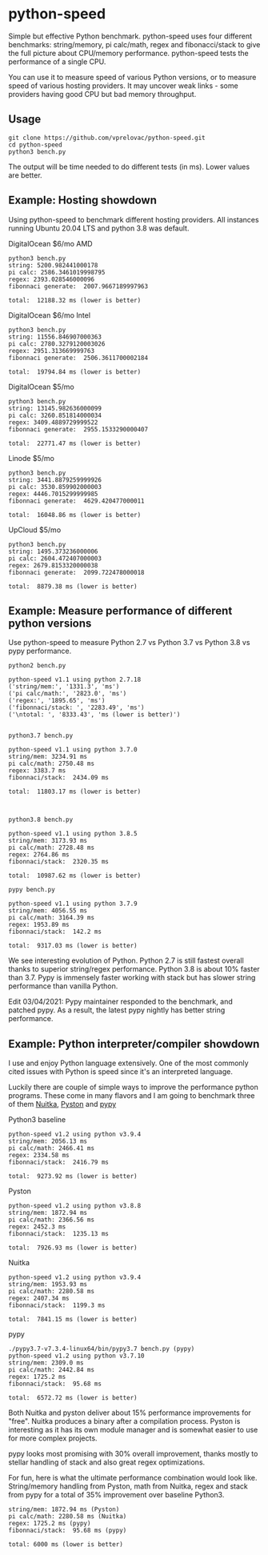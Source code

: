 # python-speed
Simple but effective Python benchmark. python-speed uses four different benchmarks: string/memory, pi calc/math, regex and fibonacci/stack to give the full picture about CPU/memory performance. python-speed tests the performance of a single CPU.

You can use it to measure speed of various Python versions, or to measure speed of various hosting providers. It may uncover weak links - some providers having good CPU but bad memory throughput.

## Usage

```
git clone https://github.com/vprelovac/python-speed.git
cd python-speed
python3 bench.py
```

The output will be time needed to do different tests (in ms). Lower values are better.

## Example: Hosting showdown<a name="hosting"></a>


Using python-speed to benchmark different hosting providers. All instances running Ubuntu 20.04 LTS and python 3.8 was default. 

DigitalOcean $6/mo AMD
```
python3 bench.py 
string: 5200.982441000178
pi calc: 2586.3461019998795
regex: 2393.028546000096
fibonnaci generate:  2007.9667189997963

total:  12188.32 ms (lower is better)
```

DigitalOcean $6/mo Intel
```
python3 bench.py 
string: 11556.846907000363
pi calc: 2780.3279120003026
regex: 2951.313669999763
fibonnaci generate:  2506.3611700002184

total:  19794.84 ms (lower is better)
```

DigitalOcean $5/mo
```
python3 bench.py 
string: 13145.982636000099
pi calc: 3260.851814000034
regex: 3409.4889729999522
fibonnaci generate:  2955.1533290000407

total:  22771.47 ms (lower is better)
```


Linode $5/mo
```
python3 bench.py 
string: 3441.8879259999926
pi calc: 3530.859902000003
regex: 4446.7015299999985
fibonnaci generate:  4629.420477000011

total:  16048.86 ms (lower is better)
```

UpCloud $5/mo
```
python3 bench.py 
string: 1495.373236000006
pi calc: 2604.472407000003
regex: 2679.8153320000038
fibonnaci generate:  2099.722478000018

total:  8879.38 ms (lower is better)
```


## Example: Measure performance of different python versions

Use python-speed to measure Python 2.7 vs Python 3.7 vs Python 3.8 vs pypy performance.


```
python2 bench.py 

python-speed v1.1 using python 2.7.18
('string/mem:', '1331.3', 'ms')
('pi calc/math:', '2823.0', 'ms')
('regex:', '1895.65', 'ms')
('fibonnaci/stack: ', '2283.49', 'ms')
('\ntotal: ', '8333.43', 'ms (lower is better)')


python3.7 bench.py 

python-speed v1.1 using python 3.7.0
string/mem: 3234.91 ms
pi calc/math: 2750.48 ms
regex: 3383.7 ms
fibonnaci/stack:  2434.09 ms

total:  11803.17 ms (lower is better)



python3.8 bench.py 

python-speed v1.1 using python 3.8.5
string/mem: 3173.93 ms
pi calc/math: 2728.48 ms
regex: 2764.86 ms
fibonnaci/stack:  2320.35 ms

total:  10987.62 ms (lower is better)

pypy bench.py 

python-speed v1.1 using python 3.7.9
string/mem: 4056.55 ms
pi calc/math: 3164.39 ms
regex: 1953.89 ms
fibonnaci/stack:  142.2 ms

total:  9317.03 ms (lower is better)

```

We see interesting evolution of Python. Python 2.7 is still fastest overall thanks to superior string/regex performance. Python 3.8 is about 10% faster than 3.7. Pypy is immensely faster working with stack but has slower string performance than vanilla Python.

Edit 03/04/2021: Pypy maintainer responded to the benchmark, and patched pypy. As a result, the latest pypy nightly has better string performance.

## Example: Python interpreter/compiler showdown<a name="compiler"></a>

I use and enjoy Python language extensively. One of the most commonly cited issues with Python is speed since it's an interpreted language. 

Luckily there are couple of simple ways to improve the performance python programs. These come in many flavors and I am going to benchmark three of them [Nuitka](https://nuitka.net), [Pyston](https://www.pyston.org) and [pypy](https://www.pypy.org)

Python3 baseline
```
python-speed v1.2 using python v3.9.4
string/mem: 2056.13 ms
pi calc/math: 2466.41 ms
regex: 2334.58 ms
fibonnaci/stack:  2416.79 ms

total:  9273.92 ms (lower is better)
```

Pyston
```
python-speed v1.2 using python v3.8.8
string/mem: 1872.94 ms
pi calc/math: 2366.56 ms
regex: 2452.3 ms
fibonnaci/stack:  1235.13 ms

total:  7926.93 ms (lower is better)
```


Nuitka
```
python-speed v1.2 using python v3.9.4
string/mem: 1953.93 ms
pi calc/math: 2280.58 ms
regex: 2407.34 ms
fibonnaci/stack:  1199.3 ms

total:  7841.15 ms (lower is better)
```

pypy
```
./pypy3.7-v7.3.4-linux64/bin/pypy3.7 bench.py (pypy)
python-speed v1.2 using python v3.7.10
string/mem: 2309.0 ms
pi calc/math: 2442.84 ms
regex: 1725.2 ms
fibonnaci/stack:  95.68 ms

total:  6572.72 ms (lower is better)
```

Both Nuitka and pyston deliver about 15% performance improvements for "free".  Nuitka produces a binary after a compilation process. Pyston is interesting as it has its own module manager and is somewhat easier to use for more complex projects. 

pypy looks most promising with 30% overall improvement, thanks mostly to stellar handling of stack and also great regex optimizations.

For fun, here is what the ultimate performance combination would look like. String/memory handling from Pyston, math from Nuitka, regex and stack from pypy for a total of 35% improvement over baseline Python3.
```
string/mem: 1872.94 ms (Pyston)
pi calc/math: 2280.58 ms (Nuitka)
regex: 1725.2 ms (pypy)
fibonnaci/stack:  95.68 ms (pypy)

total: 6000 ms (lower is better)
```

